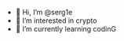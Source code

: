 - 👋 Hi, I’m @serg1e
- 👀 I’m interested in crypto
- 🌱 I’m currently learning codinG

<!---
serg1e/serg1e is a ✨ special ✨ repository because its `README.md` (this file) appears on your GitHub profile.
You can click the Preview link to take a look at your changes 2022.
--->
